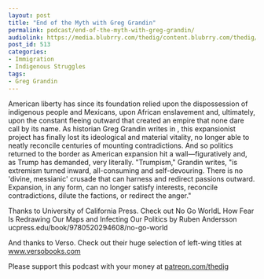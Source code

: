 ```yaml
---
layout: post
title: "End of the Myth with Greg Grandin"
permalink: podcast/end-of-the-myth-with-greg-grandin/
audiolink: https://media.blubrry.com/thedig/content.blubrry.com/thedig/The_Dig_-_EP_187_-_Grandin.mp3
post_id: 513
categories: 
- Immigration
- Indigenous Struggles
tags: 
- Greg Grandin
---
```


American liberty has since its foundation relied upon the dispossession of indigenous people and Mexicans, upon African enslavement and, ultimately, upon the constant fleeing outward that created an empire that none dare call by its name. As historian Greg Grandin writes in 
, this expansionist project has finally lost its ideological and material vitality, no longer able to neatly reconcile centuries of mounting contradictions. And so politics returned to the border as American expansion hit a wall—figuratively and, as Trump has demanded, very literally. "Trumpism," Grandin writes, "is extremism turned inward, all-consuming and self-devouring. There is no 'divine, messianic' crusade that can harness and redirect passions outward. Expansion, in any form, can no longer satisfy interests, reconcile contradictions, dilute the factions, or redirect the anger."

Thanks to University of California Press. Check out No Go WorldL How Fear Is Redrawing Our Maps and Infecting Our Politics by Ruben Andersson ucpress.edu/book/9780520294608/no-go-world

And thanks to Verso. Check out their huge selection of left-wing titles at www.versobooks.com

Please support this podcast with your money at [patreon.com/thedig](http://www.patreon.com/TheDig) 
